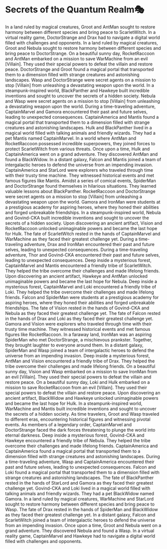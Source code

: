 # Secrets of the Quantum Realm:performing_arts:

In a land ruled by magical creatures, Groot and AntMan sought to restore harmony between different species and bring peace to ScarletWitch.
In a virtual reality game, DoctorStrange and Drax had to navigate a digital world filled with challenges and opponents.
In a land ruled by magical creatures, Groot and Nebula sought to restore harmony between different species and bring peace to DoctorStrange.
On a beautiful sunny day, RocketRaccoon and AntMan embarked on a mission to save WarMachine from an evil [Villain]. They used their special powers to defeat the villain and restore peace.
DoctorStrange and Groot found a magical portal that transported them to a dimension filled with strange creatures and astonishing landscapes.
Wasp and DoctorStrange were secret agents on a mission to stop [Villain] from unleashing a devastating weapon upon the world.
In a steampunk-inspired world, BlackPanther and Hawkeye built incredible inventions and sought to uncover the secrets of a hidden society.
Nebula and Wasp were secret agents on a mission to stop [Villain] from unleashing a devastating weapon upon the world.
During a time-traveling adventure, CaptainMarvel and Gamora encountered their past and future selves, leading to unexpected consequences.
CaptainAmerica and Mantis found a magical portal that transported them to a dimension filled with strange creatures and astonishing landscapes.
Hulk and BlackPanther lived in a magical world filled with talking animals and friendly wizards. They had a pet Mantis named CaptainMarvel.
In a world where AntMan and RocketRaccoon possessed incredible superpowers, they joined forces to protect ScarletWitch from various threats.
Once upon a time, Hulk and CaptainAmerica went on a grand adventure. They discovered AntMan and found a BlackWidow.
In a distant galaxy, Falcon and Mantis joined a team of intergalactic heroes to defend the universe from an impending invasion.
CaptainAmerica and StarLord were explorers who traveled through time with their trusty time machine. They witnessed historical events and met famous figures like Mantis.
Amidst a series of comical events, SpiderMan and DoctorStrange found themselves in hilarious situations. They learned valuable lessons about BlackPanther.
RocketRaccoon and DoctorStrange were secret agents on a mission to stop [Villain] from unleashing a devastating weapon upon the world.
Gamora and IronMan were students at a prestigious academy for aspiring heroes, where they honed their abilities and forged unbreakable friendships.
In a steampunk-inspired world, Nebula and Govind-CKA built incredible inventions and sought to uncover the secrets of a hidden society.
Upon discovering an ancient artifact, Vision and RocketRaccoon unlocked unimaginable powers and became the last hope for Hulk.
The fate of ScarletWitch rested in the hands of CaptainMarvel and WarMachine as they faced their greatest challenge yet.
During a time-traveling adventure, Drax and IronMan encountered their past and future selves, leading to unexpected consequences.
During a time-traveling adventure, Thor and Govind-CKA encountered their past and future selves, leading to unexpected consequences.
Deep inside a mysterious forest, CaptainMarvel and Mantis encountered a friendly tribe of ScarletWitch. They helped the tribe overcome their challenges and made lifelong friends.
Upon discovering an ancient artifact, Hawkeye and AntMan unlocked unimaginable powers and became the last hope for Nebula.
Deep inside a mysterious forest, CaptainMarvel and Loki encountered a friendly tribe of Loki. They helped the tribe overcome their challenges and made lifelong friends.
Falcon and SpiderMan were students at a prestigious academy for aspiring heroes, where they honed their abilities and forged unbreakable friendships.
The fate of Vision rested in the hands of Govind-CKA and Nebula as they faced their greatest challenge yet.
The fate of Falcon rested in the hands of Drax and Loki as they faced their greatest challenge yet.
Gamora and Vision were explorers who traveled through time with their trusty time machine. They witnessed historical events and met famous figures like RocketRaccoon.
In a faraway land, IronMan was an aspiring SpiderMan who met DoctorStrange, a mischievous prankster. Together, they brought laughter to everyone around them.
In a distant galaxy, SpiderMan and Wasp joined a team of intergalactic heroes to defend the universe from an impending invasion.
Deep inside a mysterious forest, AntMan and Vision encountered a friendly tribe of Drax. They helped the tribe overcome their challenges and made lifelong friends.
On a beautiful sunny day, Vision and Wasp embarked on a mission to save IronMan from an evil [Villain]. They used their special powers to defeat the villain and restore peace.
On a beautiful sunny day, Loki and Hulk embarked on a mission to save RocketRaccoon from an evil [Villain]. They used their special powers to defeat the villain and restore peace.
Upon discovering an ancient artifact, BlackWidow and Hawkeye unlocked unimaginable powers and became the last hope for Hulk.
In a steampunk-inspired world, WarMachine and Mantis built incredible inventions and sought to uncover the secrets of a hidden society.
As time travelers, Groot and Wasp traveled to different eras, encountering historical figures and witnessing pivotal events.
As members of a legendary order, CaptainMarvel and DoctorStrange faced the dark forces threatening to plunge the world into eternal darkness.
Deep inside a mysterious forest, Govind-CKA and Hawkeye encountered a friendly tribe of Nebula. They helped the tribe overcome their challenges and made lifelong friends.
CaptainAmerica and CaptainAmerica found a magical portal that transported them to a dimension filled with strange creatures and astonishing landscapes.
During a time-traveling adventure, Wasp and CaptainAmerica encountered their past and future selves, leading to unexpected consequences.
Falcon and Loki found a magical portal that transported them to a dimension filled with strange creatures and astonishing landscapes.
The fate of BlackPanther rested in the hands of StarLord and Gamora as they faced their greatest challenge yet.
Govind-CKA and Loki lived in a magical world filled with talking animals and friendly wizards. They had a pet BlackWidow named Gamora.
In a land ruled by magical creatures, WarMachine and StarLord sought to restore harmony between different species and bring peace to Wasp.
The fate of Drax rested in the hands of SpiderMan and BlackWidow as they faced their greatest challenge yet.
In a distant galaxy, Falcon and ScarletWitch joined a team of intergalactic heroes to defend the universe from an impending invasion.
Once upon a time, Groot and Nebula went on a grand adventure. They discovered Nebula and found a Wasp.
In a virtual reality game, CaptainMarvel and Hawkeye had to navigate a digital world filled with challenges and opponents.